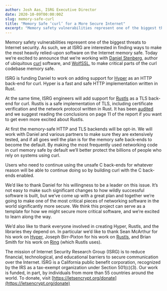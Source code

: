 ```yaml
---
author: Josh Aas, ISRG Executive Director
date: 2020-10-09T00:00:00Z
slug: memory-safe-curl
title: "Memory Safe ‘curl’ for a More Secure Internet"
excerpt: "Memory safety vulnerabilities represent one of the biggest threats to Internet security. As such, we at ISRG are interested in finding ways to make the most heavily relied-upon software on the Internet memory safe."
---
```


Memory safety vulnerabilities represent one of the biggest threats to Internet security. As such, we at ISRG are interested in finding ways to make the most heavily relied-upon software on the Internet memory safe. Today we’re excited to announce that we’re working with [Daniel Stenberg](https://daniel.haxx.se/), author of ubiquitous [curl](https://curl.haxx.se/) software, and [WolfSSL](https://www.wolfssl.com/), to make critical parts of the curl codebase memory safe.

ISRG is funding Daniel to work on adding support for [Hyper](https://hyper.rs/) as an HTTP back-end for curl. Hyper is a fast and safe HTTP implementation written in Rust.

At the same time, ISRG engineers will add support for [Rustls](https://github.com/ctz/rustls) as a TLS back-end for curl. Rustls is a safe implementation of TLS, including certificate verification and the network protocol written in Rust. It has been [audited](https://github.com/ctz/rustls/blob/main/audit/TLS-01-report.pdf) and we suggest reading the conclusions on page 11 of the report if you want to get even more excited about Rustls.

At first the memory-safe HTTP and TLS backends will be opt-in. We will work with Daniel and  various partners to make sure they are extensively tested, and if all goes well the plan is for the memory safe back-ends to become the default. By making the most frequently used networking code in curl memory safe by default we’ll better protect the billions of people who rely on systems using curl.

Users who need to continue using the unsafe C back-ends for whatever reason will be able to continue doing so by building curl with the C back-ends enabled.

We’d like to thank Daniel for his willingness to be a leader on this issue. It’s not easy to make such significant changes to how wildly successful software is built, but we’ve come up with a great plan and together we’re going to make one of the most critical pieces of networking software in the world significantly more secure. We think this project can serve as a template for how we might secure more critical software, and we’re excited to learn along the way.

We’d also like to thank everyone involved in creating Hyper, Rustls, and the libraries they depend on. In particular we’d like to thank Sean McArthur for his work on [Hyper](https://hyper.rs/), Joseph Birr-Pixton for his work on [Rustls](https://github.com/ctz/rustls), and Brian Smith for his work on [Ring](https://github.com/briansmith/ring) (which Rustls uses).

The mission of Internet Security Research Group (ISRG) is to reduce financial, technological, and educational barriers to secure communication over the Internet. ISRG is a California public benefit corporation, recognized by the IRS as a tax-exempt organization under Section 501\(c\)(3). Our work is funded, in part, by individuals from more than 55 countries around the world. To donate, visit [https://letsencrypt.org/donate](https://letsencrypt.org/donate)
